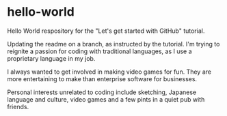# hello-world
Hello World respository for the "Let's get started with GitHub" tutorial.

Updating the readme on a branch, as instructed by the tutorial.
I'm trying to reignite a passion for coding with traditional languages, as I use a proprietary language in my job.

I always wanted to get involved in making video games for fun. They are more entertaining to make than enterprise software for businesses.

Personal interests unrelated to coding include sketching, Japanese language and culture, video games and a few pints in a quiet pub with friends.
